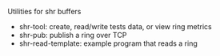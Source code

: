Utilities for shr buffers

* shr-tool: create, read/write tests data, or view ring metrics 
* shr-pub: publish a ring over TCP 
* shr-read-template: example program that reads a ring
